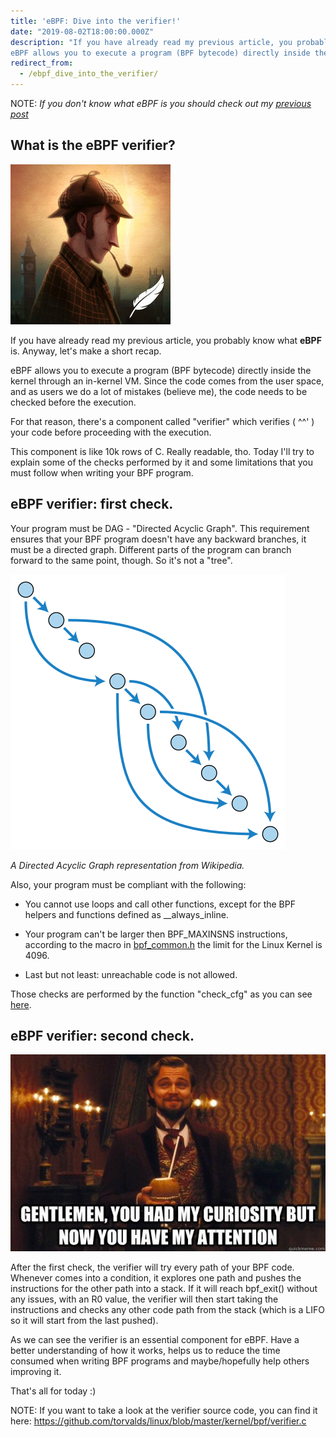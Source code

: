```yaml
---
title: 'eBPF: Dive into the verifier!'
date: "2019-08-02T18:00:00.000Z"
description: "If you have already read my previous article, you probably know what the verifier is. Anyway let's make a short recap.
eBPF allows you to execute a program (BPF bytecode) directly inside the kernel through an in-kernel VM. Since the code comes from the user space, and as users we do a lot of mistakes (believe me), the code needs to be checked before the execution...."
redirect_from:
  - /ebpf_dive_into_the_verifier/
---
```

NOTE: *If you don't know what eBPF is you should check out my [previous post](https://ish-ar.io/eBPF_my_first_2_days_with_it/)*

## What is the eBPF verifier?

!['sherlock'](./sherlock.jpg)

If you have already read my previous article, you probably know what **eBPF** is. Anyway, let's make a short recap.

eBPF allows you to execute a program (BPF bytecode) directly inside the kernel through an in-kernel VM. Since the code comes from the user space, and as users we do a lot of mistakes (believe me), the code needs to be checked before the execution.

For that reason, there's a component called "verifier" which verifies ( ^^' ) your code before proceeding with the execution.

This component is like 10k rows of C. Really readable, tho.
Today I'll try to explain some of the checks performed by it and some limitations that you must follow when writing your BPF program.


## eBPF verifier: first check.

Your program must be DAG - "Directed Acyclic Graph".
This requirement ensures that your BPF program doesn't have any backward branches, it must be a directed graph.
Different parts of the program can branch forward to the same point, though. So it's not a "tree".

!['DAG_representation'](./DAG.png)

*A Directed Acyclic Graph representation from Wikipedia.*

Also, your program must be compliant with the following:

- You cannot use loops and call other functions, except for the BPF helpers and functions defined as __always_inline.

- Your program can't be larger then BPF_MAXINSNS instructions, according to the macro in [bpf_common.h](https://elixir.bootlin.com/linux/latest/source/include/uapi/linux/bpf_common.h) the limit for the Linux Kernel is 4096.

- Last but not least: unreachable code is not allowed.

Those checks are performed by the function "check_cfg" as you can see [here](https://github.com/torvalds/linux/blob/master/kernel/bpf/verifier.c).


## eBPF verifier: second check.

!['eBPF_verifier_meme'](./meme.jpg)


After the first check, the verifier will try every path of your BPF code.
Whenever comes into a condition, it explores one path and pushes the instructions for the other path into a stack. If it will reach bpf_exit() without any issues, with an R0 value, the verifier will then start taking the instructions and checks any other code path from the stack (which is a LIFO so it will start from the last pushed).

As we can see the verifier is an essential component for eBPF. Have a better understanding of how it works, helps us to reduce the time consumed when writing BPF programs and maybe/hopefully help others improving it.


That's all for today :)


NOTE: 
If you want to take a look at the verifier source code, you can find it here:
https://github.com/torvalds/linux/blob/master/kernel/bpf/verifier.c
